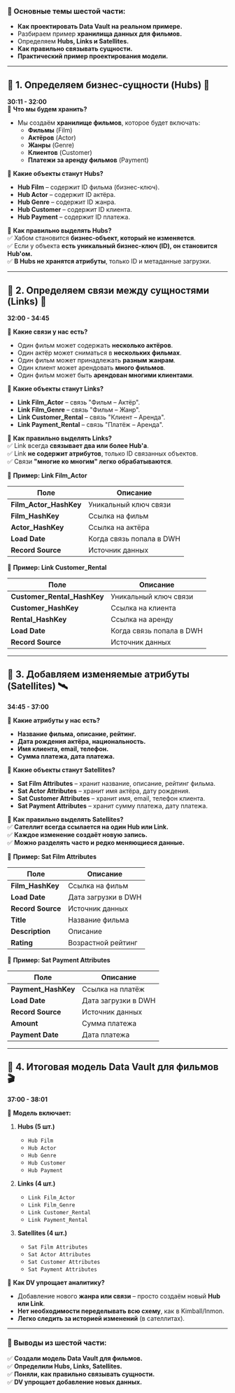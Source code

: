 ### **📌 Основные темы шестой части:**

- **Как проектировать Data Vault на реальном примере.**
- Разбираем пример **хранилища данных для фильмов.**
- Определяем **Hubs, Links и Satellites.**
- **Как правильно связывать сущности.**
- **Практический пример проектирования модели.**

---

## **🔹 1. Определяем бизнес-сущности (Hubs) 📌**

**30:11 - 32:00**  
📌 **Что мы будем хранить?**

- Мы создаём **хранилище фильмов**, которое будет включать:
    - **Фильмы** (Film)
    - **Актёров** (Actor)
    - **Жанры** (Genre)
    - **Клиентов** (Customer)
    - **Платежи за аренду фильмов** (Payment)

📌 **Какие объекты станут Hubs?**

- **Hub Film** – содержит ID фильма (бизнес-ключ).
- **Hub Actor** – содержит ID актёра.
- **Hub Genre** – содержит ID жанра.
- **Hub Customer** – содержит ID клиента.
- **Hub Payment** – содержит ID платежа.

📌 **Как правильно выделять Hubs?**  
✅ Хабом становится **бизнес-объект, который не изменяется**.  
✅ Если у объекта **есть уникальный бизнес-ключ (ID), он становится Hub'ом.**  
✅ **В Hubs не хранятся атрибуты**, только ID и метаданные загрузки.

---

## **🔹 2. Определяем связи между сущностями (Links) 🔗**

**32:00 - 34:45**

📌 **Какие связи у нас есть?**

- Один фильм может содержать **несколько актёров**.
- Один актёр может сниматься в **нескольких фильмах**.
- Один фильм может принадлежать **разным жанрам**.
- Один клиент может арендовать **много фильмов**.
- Один фильм может быть **арендован многими клиентами**.

📌 **Какие объекты станут Links?**

- **Link Film_Actor** – связь "Фильм – Актёр".
- **Link Film_Genre** – связь "Фильм – Жанр".
- **Link Customer_Rental** – связь "Клиент – Аренда".
- **Link Payment_Rental** – связь "Платёж – Аренда".

📌 **Как правильно выделять Links?**  
✅ Link всегда **связывает два или более Hub'а**.  
✅ Link **не содержит атрибутов**, только ID связанных объектов.  
✅ Связи **"многие ко многим" легко обрабатываются**.

📌 **Пример: Link Film_Actor**

|Поле|Описание|
|---|---|
|**Film_Actor_HashKey**|Уникальный ключ связи|
|**Film_HashKey**|Ссылка на фильм|
|**Actor_HashKey**|Ссылка на актёра|
|**Load Date**|Когда связь попала в DWH|
|**Record Source**|Источник данных|

📌 **Пример: Link Customer_Rental**

|Поле|Описание|
|---|---|
|**Customer_Rental_HashKey**|Уникальный ключ связи|
|**Customer_HashKey**|Ссылка на клиента|
|**Rental_HashKey**|Ссылка на аренду|
|**Load Date**|Когда связь попала в DWH|
|**Record Source**|Источник данных|

---

## **🔹 3. Добавляем изменяемые атрибуты (Satellites) 🛰**

**34:45 - 37:00**

📌 **Какие атрибуты у нас есть?**

- **Название фильма, описание, рейтинг.**
- **Дата рождения актёра, национальность.**
- **Имя клиента, email, телефон.**
- **Сумма платежа, дата платежа.**

📌 **Какие объекты станут Satellites?**

- **Sat Film Attributes** – хранит название, описание, рейтинг фильма.
- **Sat Actor Attributes** – хранит имя актёра, дату рождения.
- **Sat Customer Attributes** – хранит имя, email, телефон клиента.
- **Sat Payment Attributes** – хранит сумму платежа, дату платежа.

📌 **Как правильно выделять Satellites?**  
✅ **Сателлит всегда ссылается на один Hub или Link.**  
✅ **Каждое изменение создаёт новую запись.**  
✅ **Можно разделять часто и редко меняющиеся данные.**

📌 **Пример: Sat Film Attributes**

|Поле|Описание|
|---|---|
|**Film_HashKey**|Ссылка на фильм|
|**Load Date**|Дата загрузки в DWH|
|**Record Source**|Источник данных|
|**Title**|Название фильма|
|**Description**|Описание|
|**Rating**|Возрастной рейтинг|

📌 **Пример: Sat Payment Attributes**

|Поле|Описание|
|---|---|
|**Payment_HashKey**|Ссылка на платёж|
|**Load Date**|Дата загрузки в DWH|
|**Record Source**|Источник данных|
|**Amount**|Сумма платежа|
|**Payment Date**|Дата платежа|

---

## **🔹 4. Итоговая модель Data Vault для фильмов 🎬**

**37:00 - 38:01**

📌 **Модель включает:**

1. **Hubs (5 шт.)**
    
    - `Hub Film`
    - `Hub Actor`
    - `Hub Genre`
    - `Hub Customer`
    - `Hub Payment`
2. **Links (4 шт.)**
    
    - `Link Film_Actor`
    - `Link Film_Genre`
    - `Link Customer_Rental`
    - `Link Payment_Rental`
3. **Satellites (4 шт.)**
    
    - `Sat Film Attributes`
    - `Sat Actor Attributes`
    - `Sat Customer Attributes`
    - `Sat Payment Attributes`

📌 **Как DV упрощает аналитику?**

- Добавление нового **жанра или связи** – просто создаём новый **Hub или Link**.
- **Нет необходимости переделывать всю схему**, как в Kimball/Inmon.
- **Легко следить за историей изменений** (в сателлитах).

---

### **📌 Выводы из шестой части:**

✅ **Создали модель Data Vault для фильмов.**  
✅ **Определили Hubs, Links, Satellites.**  
✅ **Поняли, как правильно связывать сущности.**  
✅ **DV упрощает добавление новых данных.**